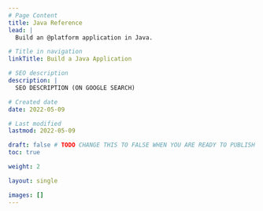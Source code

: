 ```yaml
---
# Page Content
title: Java Reference
lead: |
  Build an @platform application in Java.

# Title in navigation
linkTitle: Build a Java Application

# SEO description
description: |
  SEO DESCRIPTION (ON GOOGLE SEARCH)

# Created date
date: 2022-05-09

# Last modified
lastmod: 2022-05-09

draft: false # TODO CHANGE THIS TO FALSE WHEN YOU ARE READY TO PUBLISH THE PAGE
toc: true

weight: 2

layout: single

images: []
---
```




